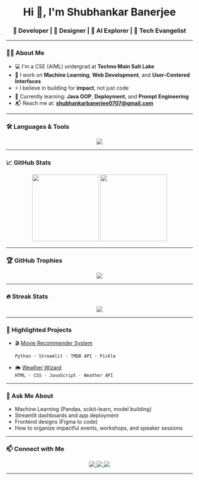 <h1 align="center">Hi 👋, I'm Shubhankar Banerjee</h1>
<h3 align="center">🚀 Developer | 🎨 Designer | 🤖 AI Explorer | 🎤 Tech Evangelist</h3>

---

### 👨‍💻 About Me

- 💻 I'm a CSE (AIML) undergrad at **Techno Main Salt Lake**
- 🧠 I work on **Machine Learning**, **Web Development**, and **User-Centered Interfaces**
- ⚡ I believe in building for **impact**, not just code
- 🌱 Currently learning: **Java OOP**, **Deployment**, and **Prompt Engineering**
- 📬 Reach me at: **shubhankarbanerjee0707@gmail.com**

---

### 🛠️ Languages & Tools

<p align="center">
  <img src="https://skillicons.dev/icons?i=python,java,js,html,css,figma,streamlit,flask,git,github,vscode,sql,mongodb,bootstrap,powerbi" />
</p>


---

### 📈 GitHub Stats

<p align="center">
  <img src="https://github-readme-stats.vercel.app/api?username=Shubhankar-hub&show_icons=true&theme=tokyonight&hide=contribs&count_private=true" height="180">
  <img src="https://github-readme-stats.vercel.app/api/top-langs/?username=Shubhankar-hub&layout=compact&theme=tokyonight" height="180">
</p>

---

### 🏆 GitHub Trophies

<p align="center">
  <img src="https://github-profile-trophy.vercel.app/?username=Shubhankar-hub&theme=matrix&column=7" />
</p>

---

### 🔥 Streak Stats

<p align="center">
  <img src="https://github-readme-streak-stats.herokuapp.com/?user=Shubhankar-hub&theme=radical&hide_border=true" />
</p>

---

### 📌 Highlighted Projects

- 🎬 [Movie Recommender System](https://github.com/Shubhankar-hub/movie-recommender-system-v2)

  `Python · Streamlit · TMDB API · Pickle`

- 🌦️ [Weather Wizard](https://github.com/Shubhankar-hub/Weather)  
  `HTML · CSS · JavaScript · Weather API`

---

### 💬 Ask Me About

- Machine Learning (Pandas, scikit-learn, model building)
- Streamlit dashboards and app deployment
- Frontend designs (Figma to code)
- How to organize impactful events, workshops, and speaker sessions

---

### 📫 Connect with Me

<p align="center">
  <a href="mailto:shubhankarbanerjee0707@gmail.com">
    <img src="https://img.shields.io/badge/Gmail-D14836?style=for-the-badge&logo=gmail&logoColor=white">
  </a>
  <a href="https://github.com/Shubhankar-hub">
    <img src="https://img.shields.io/badge/GitHub-100000?style=for-the-badge&logo=github&logoColor=white">
  </a>
  <a href="https://www.linkedin.com/in/shubhankarbanerjee0707/">
    <img src="https://img.shields.io/badge/LinkedIn-0A66C2?style=for-the-badge&logo=linkedin&logoColor=white">
  </a>
</p>


---
